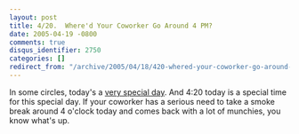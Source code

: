 ```yaml
---
layout: post
title: 4/20.  Where'd Your Coworker Go Around 4 PM?
date: 2005-04-19 -0800
comments: true
disqus_identifier: 2750
categories: []
redirect_from: "/archive/2005/04/18/420-whered-your-coworker-go-around-4-pm.aspx/"
---
```


In some circles, today's a [very special
day](http://www.snopes.com/language/stories/420.htm). And 4:20 today is
a special time for this special day. If your coworker has a serious need
to take a smoke break around 4 o'clock today and comes back with a lot
of munchies, you know what's up.

